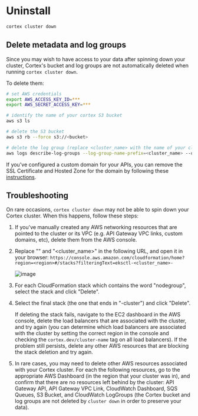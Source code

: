 # Uninstall

```bash
cortex cluster down
```

## Delete metadata and log groups

Since you may wish to have access to your data after spinning down your cluster, Cortex's bucket and log groups are not automatically deleted when running `cortex cluster down`.

To delete them:

```bash
# set AWS credentials
export AWS_ACCESS_KEY_ID=***
export AWS_SECRET_ACCESS_KEY=***

# identify the name of your cortex S3 bucket
aws s3 ls

# delete the S3 bucket
aws s3 rb --force s3://<bucket>

# delete the log group (replace <cluster_name> with the name of your cluster, default: cortex)
aws logs describe-log-groups --log-group-name-prefix=<cluster_name> --query logGroups[*].[logGroupName] --output text | xargs -I {} aws logs delete-log-group --log-group-name {}
```

If you've configured a custom domain for your APIs, you can remove the SSL Certificate and Hosted Zone for the domain by following these [instructions](custom-domain.md#cleanup).

## Troubleshooting

On rare occasions, `cortex cluster down` may not be able to spin down your Cortex cluster. When this happens, follow these steps:

1. If you've manually created any AWS networking resources that are pointed to the cluster or its VPC (e.g. API Gateway VPC links, custom domains, etc), delete them from the AWS console.

1. Replace "<region>" and "<cluster_name>" in the following URL, and open it in your browser: `https://console.aws.amazon.com/cloudformation/home?region=<region>#/stacks?filteringText=eksctl-<cluster_name>-`

    ![image](https://user-images.githubusercontent.com/808475/97790394-963b4880-1b85-11eb-8e27-ba5a551606b3.png)

1. For each CloudFormation stack which contains the word "nodegroup", select the stack and click "Delete".

1. Select the final stack (the one that ends in "-cluster") and click "Delete".

    If deleting the stack fails, navigate to the EC2 dashboard in the AWS console, delete the load balancers that are associated with the cluster, and try again (you can determine which load balancers are associated with the cluster by setting the correct region in the console and checking the `cortex.dev/cluster-name` tag on all load balancers). If the problem still persists, delete any other AWS resources that are blocking the stack deletion and try again.

1. In rare cases, you may need to delete other AWS resources associated with your Cortex cluster. For each the following resources, go to the appropriate AWS Dashboard (in the region that your cluster was in), and confirm that there are no resources left behind by the cluster: API Gateway API, API Gateway VPC Link, CloudWatch Dashboard, SQS Queues, S3 Bucket, and CloudWatch LogGroups (the Cortex bucket and log groups are not deleted by `cluster down` in order to preserve your data).
